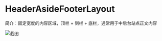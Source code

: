 # HeaderAsideFooterLayout

简介：固定宽度的内容区域，顶栏 + 侧栏 + 底栏，通常用于中后台站点正文内容

![截图](https://img.alicdn.com/tfs/TB1PnhCb9CWBuNjy0FhXXb6EVXa-2840-1596.png)
